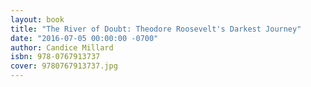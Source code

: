 ```yaml
---
layout: book
title: "The River of Doubt: Theodore Roosevelt's Darkest Journey"
date: "2016-07-05 00:00:00 -0700"
author: Candice Millard
isbn: 978-0767913737
cover: 9780767913737.jpg
---
```



